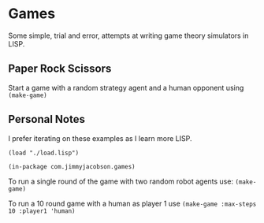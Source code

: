 # Games

Some simple, trial and error, attempts at writing game theory simulators in LISP.

## Paper Rock Scissors
Start a game with a random strategy agent and a human opponent using `(make-game)`

## Personal Notes
I prefer iterating on these examples as I learn more LISP.

`(load "./load.lisp")`

`(in-package com.jimmyjacobson.games)`

To run a single round of the game with two random robot agents use:
`(make-game)`

To run a 10 round game with a human as player 1 use
`(make-game :max-steps 10 :player1 'human)`
